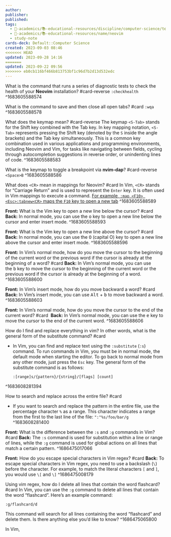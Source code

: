 ```yaml
---
author: 
publisher: 
published: 
tags:
  - 🔴-academics/📚-educational-resources/discipline/computer-science/technology/neovim
  - 🔴-academics/📚-educational-resources/name/neovim
  - study-note
cards-deck: Default::Computer Science
created: 2023-09-03 08:46
<<<<<<< HEAD
updated: 2023-09-28 14:16
=======
updated: 2023-09-22 09:56
>>>>>>> eb0cb116bf466b813753bf1c96d7b2d13d532edc
---
```


What is the command that runs a series of diagnostic tests to check the health of your **Neovim** installation? #card-reverse 
`:checkhealth`
^1683605588574

What is the command to save and then close all open tabs? #card 
`:wqa`
^1683605588578

What does the keymap <S-Tab> mean? #card-reverse 
The keymap `<S-Tab>` stands for the Shift key combined with the Tab key. In key mapping notation, `<S-Tab>` represents pressing the Shift key (denoted by the `S` inside the angle brackets) and the Tab key simultaneously. This is a common key combination used in various applications and programming environments, including Neovim and Vim, for tasks like navigating between fields, cycling through autocompletion suggestions in reverse order, or unindenting lines of code.
^1683605588583

What is the keymap to toggle a breakpoint via **nvim-dap**? #card-reverse
`<Space>B`
^1683605588586

What does `<CR>` mean in mappings for Neovim? #card 
In Vim, `<CR>` stands for “Carriage Return” and is used to represent the `Enter` key. It is often used in Vim mappings to execute a command. [For example, `:map <F10> <Esc>:tabnew<CR>` maps the `F10` key to open a new tab](https://www.linux.com/news/vim-tips-using-vim-mappings-and-abbreviations/)
^1683605588589

**Front:** What is the Vim key to open a new line below the cursor? #card 
**Back:** In normal mode, you can use the <kbd>o</kbd> key to open a new line below the cursor and enter insert mode.
^1683605588593

**Front:** What is the Vim key to open a new line above the cursor? #card 
**Back:** In normal mode, you can use the <kbd>O</kbd> (capital O) key to open a new line above the cursor and enter insert mode.
^1683605588596

**Front:** In Vim’s normal mode, how do you move the cursor to the beginning of the current word or the previous word if the cursor is already at the beginning of a word? #card 
**Back:** In Vim’s normal mode, you can use the <kbd>b</kbd> key to move the cursor to the beginning of the current word or the previous word if the cursor is already at the beginning of a word.
^1683605588600

**Front:** In Vim’s insert mode, how do you move backward a word? #card 
**Back:** In Vim’s insert mode, you can use <kbd>Alt</kbd> + <kbd>b</kbd> to move backward a word.
^1683605588603

**Front:** In Vim’s normal mode, how do you move the cursor to the end of the current word? #card 
**Back:** In Vim’s normal mode, you can use the <kbd>e</kbd> key to move the cursor to the end of the current word.
^1683605588606


How do I find and replace everything in vim? In other words, what is the general form of the substitute command? #card 
- In Vim, you can find and replace text using the `:substitute` (`:s`) command. To run commands in Vim, you must be in normal mode, the default mode when starting the editor. To go back to normal mode from any other mode, just press the `Esc` key. The general form of the substitute command is as follows:
  ```
  :[range]s/{pattern}/{string}/[flags] [count]
  ```
^1683608281394

How to search and replace across the entire file? #card
- If you want to search and replace the pattern in the entire file, use the percentage character `%` as a range. This character indicates a range from the first to the last line of the file: `":"%s/foo/bar/g`
^1683608281400

**Front:** What is the difference between the `:s` and `:g` commands in Vim? #card 
**Back:** The `:s` command is used for substitution within a line or range of lines, while the `:g` command is used for global actions on all lines that match a certain pattern.
^1686475017066


**Front:** How do you escape special characters in Vim regex? #card 
**Back:** To escape special characters in Vim regex, you need to use a backslash (`\`) before the character. For example, to match the literal characters `[` and `]`, you would use `\[` and `\]`
^1686475008179

Using vim regex, how do I delete all lines that contain the word flashcard? #card 
In Vim, you can use the `:g` command to delete all lines that contain the word “flashcard”. Here’s an example command:
```
:g/flashcard/d
```
This command will search for all lines containing the word “flashcard” and delete them. Is there anything else you’d like to know?
^1686475065800

In Vim, 
